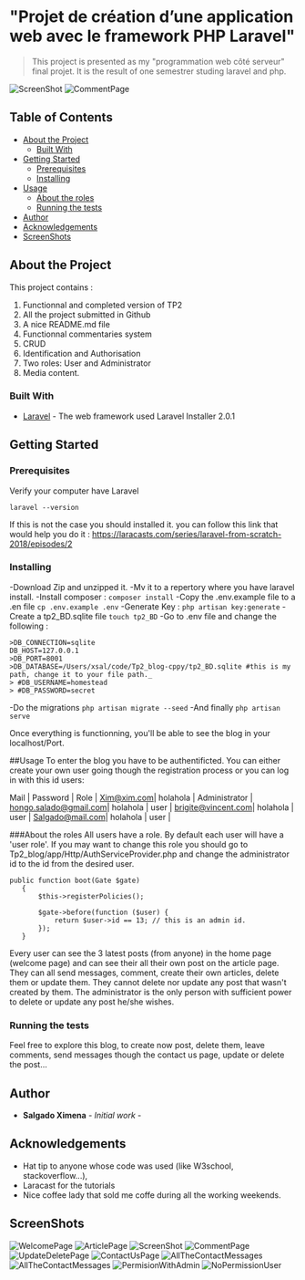 # "Projet de création d’une application web avec le framework PHP Laravel"
>This project is presented as my "programmation web côté serveur" final projet. It is the result of one semestrer studing laravel and php. 

![ScreenShot](readmeImages/articlePage1.png "Show article page")
![CommentPage](readmeImages/articlesPage2.png "Show comments page")

## Table of Contents

* [About the Project](#about-the-project)
  * [Built With](#built-with)
* [Getting Started](#getting-started)
  * [Prerequisites](#prerequisites)
  * [Installing](#Installing)
* [Usage](#usage)
    * [About the roles](#About-the-roles)
    * [Running the tests](#Running-the-tests)
* [Author](#Author)
* [Acknowledgements](#acknowledgements)
* [ScreenShots](#ScreenShots)

## About the Project 
This project contains : 
1. Functionnal and completed version of TP2
2. All the project submitted in Github
3. A nice README.md file 
4. Functionnal commentaries system 
5. CRUD 
6. Identification and Authorisation 
7. Two roles: User and Administrator 
8. Media content.  

### Built With
* [Laravel](https://laravel.com/)  - The web framework used
Laravel Installer 2.0.1 

## Getting Started

### Prerequisites

Verify your computer have Laravel 
```
laravel --version
```

If this is not the case you should installed it. you can follow this link that would help you do it : https://laracasts.com/series/laravel-from-scratch-2018/episodes/2 


### Installing

-Download Zip and unzipped it. 
-Mv it to a repertory where you have laravel install. 
-Install composer : `composer install`
-Copy the .env.example file to a .en file `cp .env.example .env`
-Generate Key : `php artisan key:generate`
-Create a tp2_BD.sqlite file `touch tp2_BD` 
-Go to .env file and change the following : 
```
>DB_CONNECTION=sqlite
DB_HOST=127.0.0.1
>DB_PORT=8001
>DB_DATABASE=/Users/xsal/code/Tp2_blog-cppy/tp2_BD.sqlite #this is my path, change it to your file path._ 
> #DB_USERNAME=homestead 
> #DB_PASSWORD=secret 
```
-Do the migrations `php artisan migrate --seed`
-And finally `php artisan serve`

Once everything is functionning, you'll be able to see the blog in your localhost/Port.


##Usage
To enter the blog you have to be authentificted. 
You can either create your own user going though the registration process or you can log in with this id users: 

Mail | Password | Role |
Xim@xim.com| holahola | Administrator | 
hongo.salado@gmail.com| holahola | user |
brigite@vincent.com| holahola | user |
Salgado@mail.com| holahola | user |

###About the roles
All users have a role. By default each user will have a 'user role'. 
If you may want to change this role you should go to 
Tp2_blog/app/Http/AuthServiceProvider.php 
and change the administrator id to the id from the desired user.  
 ```
public function boot(Gate $gate)
    {
        $this->registerPolicies();

        $gate->before(function ($user) {
            return $user->id == 13; // this is an admin id. 
        });
    }
```

Every user can see the 3 latest posts (from anyone) in the home page (welcome page) and can see their all their own post on the article page. 
They can all send messages, comment, create their own articles, delete them or update them. They cannot delete nor update any post that wasn't created by them. 
The administrator is the only person with sufficient power to delete or update any post he/she wishes. 


### Running the tests

Feel free to explore this blog, to create now post, delete them, leave comments, send messages though the contact us page, update or delete the post... 



## Author

* **Salgado Ximena** - *Initial work* - 

## Acknowledgements

* Hat tip to anyone whose code was used (like W3school, stackoverflow...), 
* Laracast for the tutorials
* Nice coffee lady that sold me coffe during all the working weekends. 


## ScreenShots

![WelcomePage](readmeImages/welcomePage.png "Welcome page")
![ArticlePage](readmeImages/Articles.png "Articles page")
![ScreenShot](readmeImages/articlePage1.png "Show article page")
![CommentPage](readmeImages/articlesPage2.png "Show comments page")
![UpdateDeletePage](readmeImages/UpdateDeletePage.png "Update/Delete page")
![ContactUsPage](readmeImages/contactUs.png "Contact Us page")
![AllTheContactMessages](readmeImages/AllTheContactMessages.png "All The Contact Messages page")
![AllTheContactMessages](readmeImages/AllTheContactMessages.png "All The Contact Messages page")
![PermisionWithAdmin](readmeImages/PermisionWithAdmin.png "PermisionWithAdmin page")
![NoPermissionUser](readmeImages/NoPermissionUser.png "NoPermissionUser page")


